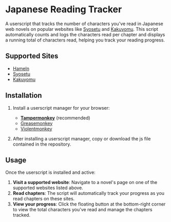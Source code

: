 # Japanese Reading Tracker

A userscript that tracks the number of characters you've read in Japanese web novels on popular websites like [Syosetu](https://syosetu.com) and [Kakuyomu](https://kakuyomu.jp). This script automatically counts and logs the characters read per chapter and displays a running total of characters read, helping you track your reading progress.

## Supported Sites
- [Hameln](https://syosetu.org)
- [Syosetu](https://syosetu.com)
- [Kakuyomu](https://kakuyomu.jp)

## Installation
1. Install a userscript manager for your browser:
   - **[Tampermonkey](https://www.tampermonkey.net/)** (recommended)
   - [Greasemonkey](https://www.greasespot.net/)
   - [Violentmonkey](https://violentmonkey.github.io/)

2. After installing a userscript manager, copy or download the js file contained in the repository.

## Usage
Once the userscript is installed and active:
1. **Visit a supported website**: Navigate to a novel's page on one of the supported websites listed above.
2. **Read chapters**: The script will automatically track your progress as you read chapters on these sites.
3. **View your progress**: Click the floating button at the bottom-right corner to view the total characters you've read and manage the chapters tracked.